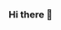 ### Hi there 👋

<!--
**yzuzyw/yzuzyw** is a ✨ _special_ ✨ repository because its `README.md` (this file) appears on your GitHub profile.

const ashraf = {
    pronouns: "She" | "Her",
    askMeAbout: ["JavaScript", "Java", "C"],
    system: ["LinuxUbuntu", "Windows10" ],
   
   }
-->
